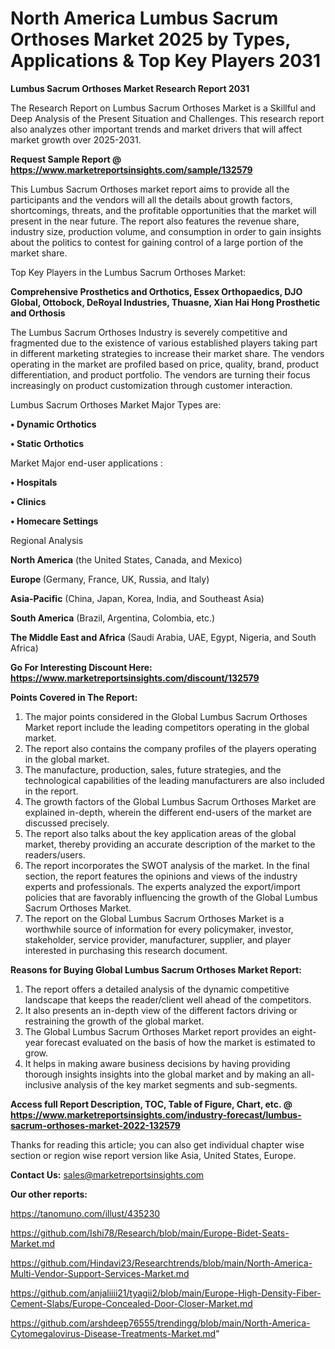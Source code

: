 # North America Lumbus Sacrum Orthoses Market 2025 by Types, Applications & Top Key Players 2031

<strong>Lumbus Sacrum Orthoses Market Research Report 2031</strong>

The Research Report on Lumbus Sacrum Orthoses Market is a Skillful and Deep Analysis of the Present Situation and Challenges. This research report also analyzes other important trends and market drivers that will affect market growth over 2025-2031.

<strong>Request Sample Report @ <a href=https://www.marketreportsinsights.com/sample/132579>https://www.marketreportsinsights.com/sample/132579</a></strong>

This Lumbus Sacrum Orthoses market report aims to provide all the participants and the vendors will all the details about growth factors, shortcomings, threats, and the profitable opportunities that the market will present in the near future. The report also features the revenue share, industry size, production volume, and consumption in order to gain insights about the politics to contest for gaining control of a large portion of the market share.

Top Key Players in the Lumbus Sacrum Orthoses Market:

<strong>Comprehensive Prosthetics and Orthotics, Essex Orthopaedics, DJO Global, Ottobock, DeRoyal Industries, Thuasne, Xian Hai Hong Prosthetic and Orthosis</strong>

The Lumbus Sacrum Orthoses Industry is severely competitive and fragmented due to the existence of various established players taking part in different marketing strategies to increase their market share. The vendors operating in the market are profiled based on price, quality, brand, product differentiation, and product portfolio. The vendors are turning their focus increasingly on product customization through customer interaction.

Lumbus Sacrum Orthoses Market Major Types are:

<strong>• Dynamic Orthotics

• Static Orthotics</strong>

Market Major end-user applications :

<strong>• Hospitals

• Clinics

• Homecare Settings</strong>

Regional Analysis

</u><strong><b>North America</b></strong> (the United States, Canada, and Mexico)

<strong><b>Europe </b></strong>(Germany, France, UK, Russia, and Italy)

<strong><b>Asia-Pacific</b></strong> (China, Japan, Korea, India, and Southeast Asia)

<strong><b>South America</b></strong> (Brazil, Argentina, Colombia, etc.)

<strong><b>The Middle East and Africa</b></strong> (Saudi Arabia, UAE, Egypt, Nigeria, and South Africa)

<strong>Go For Interesting Discount Here: <a href=https://www.marketreportsinsights.com/discount/132579>https://www.marketreportsinsights.com/discount/132579</a></strong>

<strong>Points Covered in The Report:</strong>
<ol>
  <li>The major points considered in the Global Lumbus Sacrum Orthoses Market report include the leading competitors operating in the global market.</li>
  <li>The report also contains the company profiles of the players operating in the global market.</li>
  <li>The manufacture, production, sales, future strategies, and the technological capabilities of the leading manufacturers are also included in the report.</li>
  <li>The growth factors of the Global Lumbus Sacrum Orthoses Market are explained in-depth, wherein the different end-users of the market are discussed precisely.</li>
  <li>The report also talks about the key application areas of the global market, thereby providing an accurate description of the market to the readers/users.</li>
  <li>The report incorporates the SWOT analysis of the market. In the final section, the report features the opinions and views of the industry experts and professionals. The experts analyzed the export/import policies that are favorably influencing the growth of the Global Lumbus Sacrum Orthoses Market.</li>
  <li>The report on the Global Lumbus Sacrum Orthoses Market is a worthwhile source of information for every policymaker, investor, stakeholder, service provider, manufacturer, supplier, and player interested in purchasing this research document.</li>
</ol>
<strong>Reasons for Buying Global Lumbus Sacrum Orthoses Market Report:</strong>

<ol>
  <li>The report offers a detailed analysis of the dynamic competitive landscape that keeps the reader/client well ahead of the competitors.</li>
  <li>It also presents an in-depth view of the different factors driving or restraining the growth of the global market.</li>
  <li>The Global Lumbus Sacrum Orthoses Market report provides an eight-year forecast evaluated on the basis of how the market is estimated to grow.</li>
  <li>It helps in making aware business decisions by having providing thorough insights insights into the global market and by making an all-inclusive analysis of the key market segments and sub-segments.</li>
</ol>
<strong>Access full Report Description, TOC, Table of Figure, Chart, etc. @ <a href=https://www.marketreportsinsights.com/industry-forecast/lumbus-sacrum-orthoses-market-2022-132579>https://www.marketreportsinsights.com/industry-forecast/lumbus-sacrum-orthoses-market-2022-132579</a></strong>


Thanks for reading this article; you can also get individual chapter wise section or region wise report version like Asia, United States, Europe.

<strong>Contact Us:</strong>
sales@marketreportsinsights.com

<strong>Our other reports:</strong>

<a href=https://tanomuno.com/illust/435230>https://tanomuno.com/illust/435230</a>

<a href=https://github.com/Ishi78/Research/blob/main/Europe-Bidet-Seats-Market.md>https://github.com/Ishi78/Research/blob/main/Europe-Bidet-Seats-Market.md</a>

<a href=https://github.com/Hindavi23/Researchtrends/blob/main/North-America-Multi-Vendor-Support-Services-Market.md>https://github.com/Hindavi23/Researchtrends/blob/main/North-America-Multi-Vendor-Support-Services-Market.md</a>

<a href=https://github.com/anjaliiii21/tyagii2/blob/main/Europe-High-Density-Fiber-Cement-Slabs/Europe-Concealed-Door-Closer-Market.md>https://github.com/anjaliiii21/tyagii2/blob/main/Europe-High-Density-Fiber-Cement-Slabs/Europe-Concealed-Door-Closer-Market.md</a>

<a href=https://github.com/arshdeep76555/trendingg/blob/main/North-America-Cytomegalovirus-Disease-Treatments-Market.md>https://github.com/arshdeep76555/trendingg/blob/main/North-America-Cytomegalovirus-Disease-Treatments-Market.md</a>"
